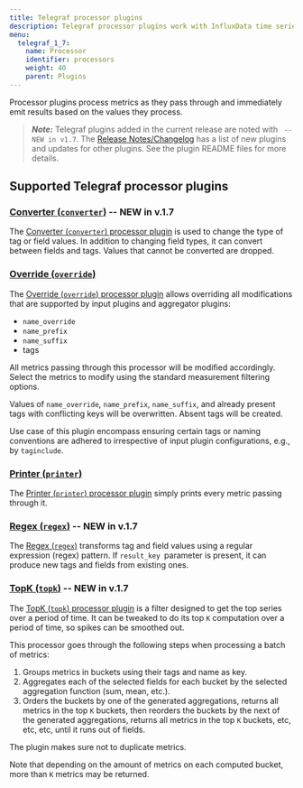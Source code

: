 ```yaml
---
title: Telegraf processor plugins
description: Telegraf processor plugins work with InfluxData time series platform to process metrics and emit results based on the values processed.
menu:
  telegraf_1_7:
    name: Processor
    identifier: processors
    weight: 40
    parent: Plugins
---
```


Processor plugins process metrics as they pass through and immediately emit results based on the values they process.

> ***Note:*** Telegraf plugins added in the current release are noted with ` -- NEW in v1.7`.
>The [Release Notes/Changelog](/telegraf/v1.7/about_the_project/release-notes-changelog) has a list of new plugins and updates for other plugins. See the plugin README files for more details.


## Supported Telegraf processor plugins


### [Converter (`converter`)](https://github.com/influxdata/telegraf/tree/release-1.7/plugins/processors/converter) -- NEW in v.1.7

The [Converter (`converter`) processor plugin](https://github.com/influxdata/telegraf/tree/release-1.7/plugins/processors/converter) is used to change the type of tag or field values. In addition to changing field types, it can convert between fields and tags. Values that cannot be converted are dropped.

### [Override (`override`)](https://github.com/influxdata/telegraf/tree/release-1.7/plugins/processors/override)

The [Override (`override`) processor plugin](https://github.com/influxdata/telegraf/tree/release-1.7/plugins/processors/override) allows overriding all modifications that are supported by input plugins and aggregator plugins:

* `name_override`
* `name_prefix`
* `name_suffix`
* tags

All metrics passing through this processor will be modified accordingly. Select the metrics to modify using the standard measurement filtering options.

Values of `name_override`, `name_prefix`, `name_suffix`, and already present tags with conflicting keys will be overwritten. Absent tags will be created.

Use case of this plugin encompass ensuring certain tags or naming conventions are adhered to irrespective of input plugin configurations, e.g., by `taginclude`.

### [Printer (`printer`)](https://github.com/influxdata/telegraf/tree/release-1.4/plugins/processors/printer)

The [Printer (`printer`) processor plugin](https://github.com/influxdata/telegraf/tree/release-1.4/plugins/processors/printer) simply prints every metric passing through it.

### [Regex (`regex`)](https://github.com/influxdata/telegraf/tree/release-1.7/plugins/processors/regex) -- NEW in v.1.7

The [Regex (`regex`)](https://github.com/influxdata/telegraf/tree/release-1.7/plugins/processors/regex) transforms tag and field values using a regular expression (regex) pattern. If `result_key `parameter is present, it can produce new tags and fields from existing ones.

### [TopK (`topk`)](https://github.com/influxdata/telegraf/tree/release-1.7/plugins/processors/topk) -- NEW in v.1.7

The [TopK (`topk`) processor plugin](https://github.com/influxdata/telegraf/tree/release-1.7/plugins/processors/topk) is a filter designed to get the top series over a period of time. It can be tweaked to do its top `K` computation over a period of time, so spikes can be smoothed out.

This processor goes through the following steps when processing a batch of metrics:

1. Groups metrics in buckets using their tags and name as key.
2. Aggregates each of the selected fields for each bucket by the selected aggregation function (sum, mean, etc.).
3. Orders the buckets by one of the generated aggregations, returns all metrics in the top `K` buckets, then reorders the buckets by the next of the generated aggregations, returns all metrics in the top `K` buckets, etc, etc, etc, until it runs out of fields.

The plugin makes sure not to duplicate metrics.

Note that depending on the amount of metrics on each computed bucket, more than `K` metrics may be returned.
